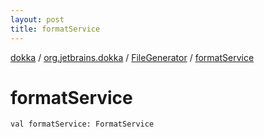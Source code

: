```yaml
---
layout: post
title: formatService
---
```

[dokka](../../index.md) / [org.jetbrains.dokka](../index.md) / [FileGenerator](index.md) / [formatService](formatService.md)

# formatService

```
val formatService: FormatService
```
